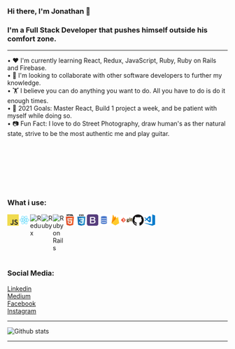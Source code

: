 ### Hi there, I'm Jonathan 👋

### I'm a Full Stack Developer that pushes himself outside his comfort zone.

-------------------------------------------------------------------------
• ❤️ I'm currently learning React, Redux, JavaScript, Ruby, Ruby on Rails and Firebase.
<br/>
• 🤡 I'm looking to collaborate with other software developers to further my knowledge.
<br/>
• 🏋 I believe you can do anything you want to do. All you have to do is do it enough times.
<br/>
• 👾 2021 Goals: Master React, Build 1 project a week, and be patient with myself while doing so.
<br/>
• 📷 Fun Fact: I love to do Street Photography, draw human's as ther natural state, strive to be the most authentic me and play guitar.
<br/>


<br/>
<br/>
<br/>
<br/>
<br/>
<br/>

### What i use:


<img align="left" alt="JavaScript" width="26px" src="https://raw.githubusercontent.com/github/explore/80688e429a7d4ef2fca1e82350fe8e3517d3494d/topics/javascript/javascript.png" />

<img align="left" alt="React" width="26px" src="https://raw.githubusercontent.com/github/explore/80688e429a7d4ef2fca1e82350fe8e3517d3494d/topics/react/react.png" />
<img align="left" alt="Redux" width="26px" src="https://upload.wikimedia.org/wikipedia/commons/4/49/Redux.png" />

<img align="left" alt="Ruby" width="26px" src="https://upload.wikimedia.org/wikipedia/commons/f/f1/Ruby_logo.png" />

<img align="left" alt="Ruby on Rails" width="26px" src="https://upload.wikimedia.org/wikipedia/commons/1/16/Ruby_on_Rails-logo.png" />

<img align="left" alt="HTML5" width="26px" src="https://raw.githubusercontent.com/github/explore/80688e429a7d4ef2fca1e82350fe8e3517d3494d/topics/html/html.png" />

<img align="left" alt="CSS3" width="26px" src="https://raw.githubusercontent.com/github/explore/80688e429a7d4ef2fca1e82350fe8e3517d3494d/topics/css/css.png" />
<img align="left" alt="bootstap" width="26px" src="https://raw.githubusercontent.com/github/explore/80688e429a7d4ef2fca1e82350fe8e3517d3494d/topics/bootstrap/bootstrap.png" />
<img align="left" alt="SQL" width="26px" src="https://raw.githubusercontent.com/github/explore/80688e429a7d4ef2fca1e82350fe8e3517d3494d/topics/sql/sql.png" />
<img align="left" alt="firebase" width="26px" src="https://raw.githubusercontent.com/github/explore/80688e429a7d4ef2fca1e82350fe8e3517d3494d/topics/firebase/firebase.png" />
<img align="left" alt="Git" width="26px" src="https://raw.githubusercontent.com/github/explore/80688e429a7d4ef2fca1e82350fe8e3517d3494d/topics/git/git.png" />
<img align="left" alt="GitHub" width="26px" src="https://raw.githubusercontent.com/github/explore/78df643247d429f6cc873026c0622819ad797942/topics/github/github.png" />
<img align="left" alt="Visual Studio Code" width="26px" src="https://raw.githubusercontent.com/github/explore/80688e429a7d4ef2fca1e82350fe8e3517d3494d/topics/visual-studio-code/visual-studio-code.png" />
<br />
<br />
<br/>
<br/>
<br/>
<br/>








### Social Media:

<a href="https://www.linkedin.com/mwlite/in/jonathan-bleibdrey-4032171b9">Linkedin</a>
<br/>
<a href="https://jonbleibdrey.medium.com/">Medium</a>
<br/>
<a href="https://www.facebook.com/jbleibdrey/">Facebook</a>
<br/>
<a href="http://www.instagram.com/johnnyb.exploration/">Instagram</a>

---------------------------------------------------------------
![Github stats](https://github-readme-stats.vercel.app/api?username=jonbleibdrey)

---------------------------------------------------------------

